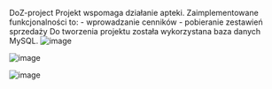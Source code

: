 DoZ-project
Projekt wspomaga działanie apteki. Zaimplementowane funkcjonalności to:
        - wprowadzanie cenników
        - pobieranie zestawień sprzedaży 
Do tworzenia projektu została wykorzystana baza danych MySQL.
![image](https://github.com/rafael-droid/DoZ-project/assets/80452231/63cae6c8-80aa-46ee-8a3b-336efad0e0c1)



![image](https://github.com/rafael-droid/DoZ-project/assets/80452231/f6c28be6-f4bc-4e76-905a-81c1a82ca6a7)


![image](https://github.com/rafael-droid/DoZ-project/assets/80452231/f586e2fc-f767-49f4-995c-91abe3f89c79)



